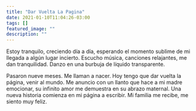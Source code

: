 ```yaml
---
title: "Dar Vuelta La Pagina"
date: 2021-01-10T11:04:26-03:00
tags: []
featured_image: ""
description: ""
---
```

Estoy tranquilo, creciendo día a día, esperando el momento sublime de mi llegada a algún lugar incierto. Escucho música, canciones relajantes, me dan tranquilidad. Danzo en una burbuja de líquido transparente.

Pasaron nueve meses. Me llaman a nacer. Hoy tengo que dar vuelta la página, venir al mundo. Me anuncio con un llanto que hace a mi madre emocionar, su infinito amor me demuestra en su abrazo maternal. Una nueva historia comienza en mi página a escribir. Mi familia me recibe, me siento muy feliz.